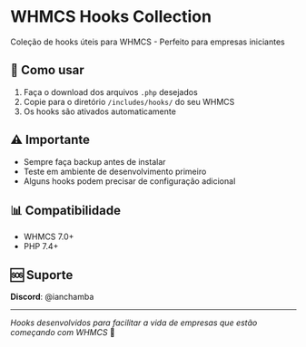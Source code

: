 # WHMCS Hooks Collection

Coleção de hooks úteis para WHMCS - Perfeito para empresas iniciantes

## 📁 Como usar

1. Faça o download dos arquivos `.php` desejados
2. Copie para o diretório `/includes/hooks/` do seu WHMCS
3. Os hooks são ativados automaticamente

## ⚠️ Importante

- Sempre faça backup antes de instalar
- Teste em ambiente de desenvolvimento primeiro
- Alguns hooks podem precisar de configuração adicional

## 📊 Compatibilidade

- WHMCS 7.0+
- PHP 7.4+

## 🆘 Suporte

**Discord**: @ianchamba

---

*Hooks desenvolvidos para facilitar a vida de empresas que estão começando com WHMCS* 🚀
